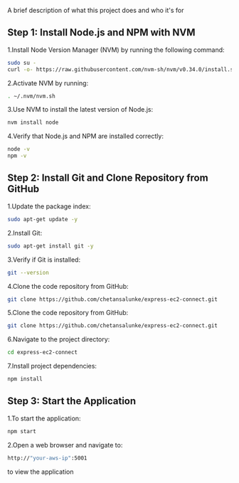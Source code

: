 
A brief description of what this project does and who it's for



## Step 1: Install Node.js and NPM with NVM

1.Install Node Version Manager (NVM) by running the following command:

```bash
sudo su -
curl -o- https://raw.githubusercontent.com/nvm-sh/nvm/v0.34.0/install.sh | bash

```



2.Activate NVM by running:
```bash
. ~/.nvm/nvm.sh
```

3.Use NVM to install the latest version of Node.js:
```bash
nvm install node
```

4.Verify that Node.js and NPM are installed correctly:
```bash
node -v
npm -v
```

## Step 2: Install Git and Clone Repository from GitHub

1.Update the package index:

```bash
sudo apt-get update -y
```

2.Install Git:
```bash
sudo apt-get install git -y
```

3.Verify if Git is installed:
```bash
git --version
```
4.Clone the code repository from GitHub:
```bash
git clone https://github.com/chetansalunke/express-ec2-connect.git
```
5.Clone the code repository from GitHub:
```bash
git clone https://github.com/chetansalunke/express-ec2-connect.git
```
6.Navigate to the project directory:
```bash
cd express-ec2-connect
```
7.Install project dependencies:
```bash
npm install
```


## Step 3: Start the Application

1.To start the application:

```bash
npm start
```

2.Open a web browser and navigate to:
```bash
http://"your-aws-ip":5001
```
to view the application
